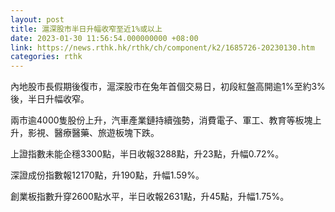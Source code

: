 ```yaml
---
layout: post
title: 滬深股市半日升幅收窄至近1%或以上
date: 2023-01-30 11:56:54.000000000 +08:00
link: https://news.rthk.hk/rthk/ch/component/k2/1685726-20230130.htm
categories: rthk
---
```


內地股市長假期後復市，滬深股市在兔年首個交易日，初段紅盤高開逾1%至約3%後，半日升幅收窄。

兩市逾4000隻股份上升，汽車產業鏈持續強勢，消費電子、軍工、教育等板塊上升，影視、醫療醫藥、旅遊板塊下跌。

上證指數未能企穩3300點，半日收報3288點，升23點，升幅0.72%。

深證成份指數報12170點，升190點，升幅1.59%。

創業板指數升穿2600點水平，半日收報2631點，升45點，升幅1.75%。
